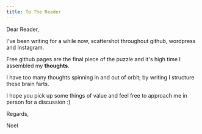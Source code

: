 ```yaml
---
title: To The Reader
---
```


Dear Reader,

I've been writing for a while now, scattershot throughout github, wordpress and Instagram.

Free github pages are the final piece of the puzzle and it's high time I assembled my **thoughts**.

I have too many thoughts spinning in and out of orbit; by writing I structure these brain farts.

I hope you pick up some things of value and feel free to approach me in person for a discussion :)

Regards,

Noel
